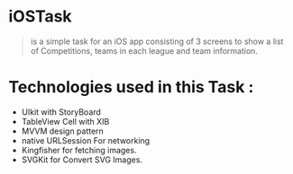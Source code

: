 # iOSTask

 >  is a simple task for an iOS  app consisting of 3 screens to show a list of Competitions, teams in each league and team information.
 

# Technologies used in this Task : 
- UIkit with StoryBoard
- TableView Cell with XIB 
- MVVM design pattern 
- native URLSession For networking 
- Kingfisher for fetching images.
- SVGKit for Convert SVG Images.
